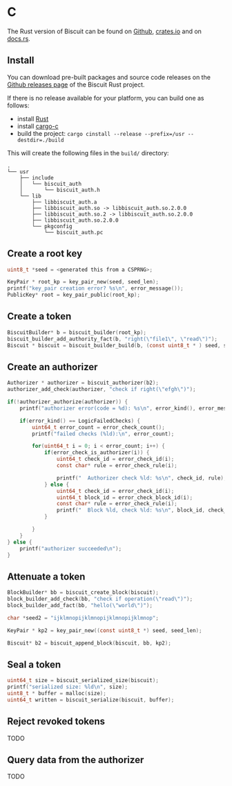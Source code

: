 # C

The Rust version of Biscuit can be found on [Github](https://github.com/eclipse-biscuit/biscuit-rust),
[crates.io](https://crates.io/crates/biscuit-auth) and on [docs.rs](https://docs.rs/biscuit-auth).

## Install

You can download pre-built packages and source code releases on the [Github releases page](https://github.com/eclipse-biscuit/biscuit-rust/releases) of the Biscuit Rust project.

If there is no release available for your platform, you can build one as follows:
- install [Rust](https://rustup.rs/)
- install [cargo-c](https://crates.io/crates/cargo-c)
- build the project: `cargo cinstall --release --prefix=/usr --destdir=./build`

This will create the following files in the `build/` directory:

```
.
└── usr
    ├── include
    │   └── biscuit_auth
    │       └── biscuit_auth.h
    └── lib
        ├── libbiscuit_auth.a
        ├── libbiscuit_auth.so -> libbiscuit_auth.so.2.0.0
        ├── libbiscuit_auth.so.2 -> libbiscuit_auth.so.2.0.0
        ├── libbiscuit_auth.so.2.0.0
        └── pkgconfig
            └── biscuit_auth.pc
```

## Create a root key

```C
uint8_t *seed = <generated this from a CSPRNG>;

KeyPair * root_kp = key_pair_new(seed, seed_len);
printf("key_pair creation error? %s\n", error_message());
PublicKey* root = key_pair_public(root_kp);
```

## Create a token

```C
BiscuitBuilder* b = biscuit_builder(root_kp);
biscuit_builder_add_authority_fact(b, "right(\"file1\", \"read\")");
Biscuit * biscuit = biscuit_builder_build(b, (const uint8_t * ) seed, seed_len);
```

## Create an authorizer

```C
Authorizer * authorizer = biscuit_authorizer(b2);
authorizer_add_check(authorizer, "check if right(\"efgh\")");

if(!authorizer_authorize(authorizer)) {
    printf("authorizer error(code = %d): %s\n", error_kind(), error_message());

    if(error_kind() == LogicFailedChecks) {
        uint64_t error_count = error_check_count();
        printf("failed checks (%ld):\n", error_count);

        for(uint64_t i = 0; i < error_count; i++) {
            if(error_check_is_authorizer(i)) {
                uint64_t check_id = error_check_id(i);
                const char* rule = error_check_rule(i);

                printf("  Authorizer check %ld: %s\n", check_id, rule);
            } else {
                uint64_t check_id = error_check_id(i);
                uint64_t block_id = error_check_block_id(i);
                const char* rule = error_check_rule(i);
                printf("  Block %ld, check %ld: %s\n", block_id, check_id, rule);
            }

        }
    }
} else {
    printf("authorizer succeeded\n");
}
```

## Attenuate a token

```C
BlockBuilder* bb = biscuit_create_block(biscuit);
block_builder_add_check(bb, "check if operation(\"read\")");
block_builder_add_fact(bb, "hello(\"world\")");

char *seed2 = "ijklmnopijklmnopijklmnopijklmnop";

KeyPair * kp2 = key_pair_new((const uint8_t *) seed, seed_len);

Biscuit* b2 = biscuit_append_block(biscuit, bb, kp2);
```

## Seal a token

```C
uint64_t size = biscuit_serialized_size(biscuit);
printf("serialized size: %ld\n", size);
uint8_t * buffer = malloc(size);
uint64_t written = biscuit_serialize(biscuit, buffer);
```

## Reject revoked tokens

TODO

## Query data from the authorizer

TODO
